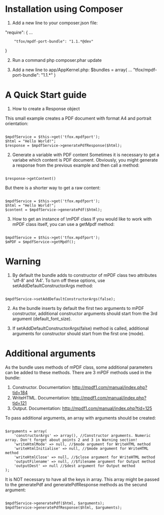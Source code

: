  Installation using Composer
==============================================
1. Add a new line to your composer.json file:

"require": {
		...
        
        "tfox/mpdf-port-bundle": "1.1.*@dev"
}

2. Run a command
php composer.phar update

3. Add a new line to app/AppKernel.php:
$bundles = array(
  ...
  "tfox/mpdf-port-bundle": "1.1.*"
)

 A Quick Start guide
==============================================

1. How to create a Response object

This small example creates a PDF document with format A4 and portrait orientation:

<pre><code>
$mpdfService = $this->get('tfox.mpdfport');
$html = "<html><head></head><body>Hello World!</body></html>";
$response = $mpdfService->generatePdfResponse($html);
</code></pre>

2. Generate a variable with PDF content
Sometimes it is necessary to get a variabe which content is PDF document. Obviously, you might generate a response from the previous example and then call a method:
<pre><code>
$response->getContent()
</code></pre>
But there is a shorter way to get a raw content:
<pre><code>
$mpdfService = $this->get('tfox.mpdfport');
$html = "<html><head></head><body>Hello World!</body></html>";
$content = $mpdfService->generatePdf($html);
</code></pre>

3. How to get an instance of \mPDF class
If you would like to work with mPDF class itself, you can use a getMpdf method:
<pre><code>
$mpdfService = $this->get('tfox.mpdfport');
$mPDF = $mpdfService->getMpdf();
</code></pre>

Warning
==============================================

1. By default the bundle adds to constructor of mPDF class two attributes 'utf-8' and 'A4'. To turn off these options, use setAddDefaultConstructorArgs method:
<pre><code>
$mpdfService->setAddDefaultConstructorArgs(false);
</code></pre>

2. As the bundle inserts by default the first two arguments to mPDF constructor, additional constructor arguments should start from the 3rd argument (default_font_size).

3. If setAddDefaultConstructorArgs(false) method is called, additional arguments for constructor should start from the first one (mode).

 Additional arguments
==============================================
As the bundle uses methods of mPDF class, some additional parameters can be added to these methods. There are 3 mPDF methods used in the bundle:
1. Constructor. Documentation: http://mpdf1.com/manual/index.php?tid=184
2. WriteHTML. Documentation:  http://mpdf1.com/manual/index.php?tid=121
3. Output. Documentation:  http://mpdf1.com/manual/index.php?tid=125

To pass additional arguments, an array with arguments should be created:
<pre><code>
$arguments = array(
	'constructorArgs' => array(), //Constructor arguments. Numeric array. Don't forget about points 2 and 3 in Warning section!
	'writeHtmlMode' => null, //$mode argument for WriteHTML method
	'writeHtmlInitialise' => null, //$mode argument for WriteHTML method
	'writeHtmlClose' => null, //$close argument for WriteHTML method
	'outputFilename' => null, //$filename argument for Output method
	'outputDest' => null //$dest argument for Output method
);
</code></pre>
It is NOT necessary to have all the keys in array.
This array might be passed to the generatePdf and generatePdfResponse methods as the secund argument:
<pre><code>
$mpdfService->generatePdf($html, $arguments);
$mpdfService->generatePdfResponse($html, $arguments);
</code></pre>